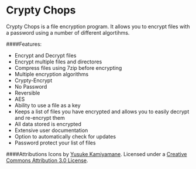# Crypty Chops

Crypty Chops is a file encryption program.
It allows you to encrypt files with a password using a number of different algortihms.

####Features:
* Encrypt and Decrypt files
* Encrypt multiple files and directores
* Compress files using 7zip before encrypting
* Multiple encryption algorithms
 * Crypty-Encrypt
 * No Password
 * Reversible
 * AES
* Ability to use a file as a key
* Keeps a list of files you have encrypted and allows you to easily decrypt and re-encrypt them
* All data stored is encrypted
* Extensive user documentation
* Option to automatically check for updates
* Password protect your list of files

####Attributions
Icons by [Yusuke Kamiyamane](http://p.yusukekamiyamane.com/). Licensed under a [Creative Commons Attribution 3.0 License](http://creativecommons.org/licenses/by/3.0/).
